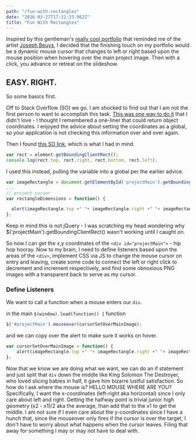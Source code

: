 ```yaml
---
path: "/fun-with-rectangles"
date: "2016-03-27T17:12:33.962Z"
title: "Fun With Rectangles"
---
```


Inspired by this gentleman's [really cool portfolio](http://www.tim-kaufmann.net/) that reminded me of the artist [Joseph Beuys](https://en.wikipedia.org/wiki/Joseph_Beuys), I decided that the finishing touch on my portfolio would be a dynamic mouse cursor that changes to left or right based upon the mouse position when hovering over the main project image. Then with a click, you advance or retreat on the slideshow.

## EASY. RIGHT.
So some basics first.

Off to Stack Overflow (SO) we go. I am shocked to find out that I am not the first person to want to accomplish this task. [This was one way to do it](http://stackoverflow.com/questions/3228826/how-to-change-cursor-based-on-mouse-position) that I didn't love - I thought I remembered a one-liner that could return object coordinates. I enjoyed the advice about setting the coordinates as a global, so your application is not checking this information over and over again.

Then I found [this SO link](http://stackoverflow.com/questions/442404/retrieve-the-position-x-y-of-an-html-element), which is what I had in mind.

```JavaScript
var rect = element.getBoundingClientRect();
console.log(rect.top, rect.right, rect.bottom, rect.left);
```

I used this instead, pulling the variable into a global per the earlier advice.

```JavaScript
var imageRectangle = document.getElementById('projectMain').getBoundingClientRect();
...
// project cursor
var rectangleDimensions = function() {

  alert(imageRectangle.top +" "+ imageRectangle.right +" "+ imageRectangle.bottom +" "+ imageRectangle.left);
};
```

Keep in mind this is not jQuery - I was scratching my head wondering why $('projectMain').getBoundingClientRect() wasn't working until I caught on.

So now I can get the x,y coordinates of the `<div id="projectMain">` - hip hop hooray. Now to my brain, I need to define listeners based upon the areas of the `<div>`, implement CSS via JS to change the mouse cursor on entry and leaving, create some code to connect the left or right click to decrement and increment respectively,  and find some obnoxious PNG images with a transparent back to serve as my cursor.

### Define Listeners
We want to call a function when a mouse enters our `div`.

in the main `$(window).load(function() {` function
```JavaScript
$('#projectMain').mouseover(cursorSetOverMainImage);
```

and we can copy over the alert to make sure it works on hover.

```JavaScript
var cursorSetOverMainImage = function() {
    alert(imageRectangle.top +" "+ imageRectangle.right +" "+ imageRectangle.bottom +" "+ imageRectangle.left);
};
```

Now that we know we are doing what we want, we can do an if statement and just split that `div` down the middle like King Solomon The Destroyer, who loved slicing babies in half, it gave him bizarre lustful satisfaction. So how do I ask where the mouse is? HELLO MOUSE WHERE ARE YOU? Specifically, I want the x-coordinates (left-right aka horizontal) since I only care about left and right.  Getting the halfway point is trivial junior high geometry (x2 - x1)/2 aka the average, than add that to the x1 to get the middle. I am not sure if I even care about the y-coordinates since I have a hunch that, since the mouseover only fires if the cursor is over the target, I don't have to worry about what happens when the cursor leaves. Filing that away for something I may or may not have to deal with.






